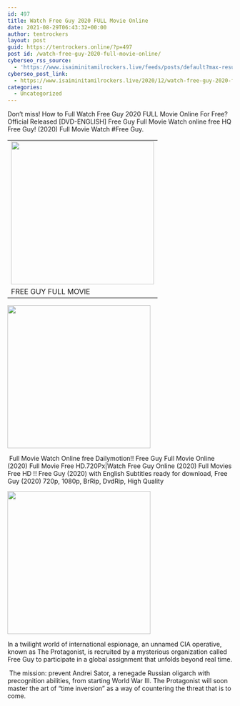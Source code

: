 ```yaml
---
id: 497
title: Watch Free Guy 2020 FULL Movie Online
date: 2021-08-29T06:43:32+00:00
author: tentrockers
layout: post
guid: https://tentrockers.online/?p=497
post id: /watch-free-guy-2020-full-movie-online/
cyberseo_rss_source:
  - 'https://www.isaiminitamilrockers.live/feeds/posts/default?max-results=150&start-index=151'
cyberseo_post_link:
  - https://www.isaiminitamilrockers.live/2020/12/watch-free-guy-2020-full-movie-online.html
categories:
  - Uncategorized
---
```

<meta content="Don't miss! How to Full Watch Free Guy 2020 FULL Movie Online For Free? Official Released [DVD-ENGLISH] Free Guy Full Movie Watch online..." name="twitter:description" />

  


<center>
</center>

Don&#8217;t miss! How to Full Watch Free Guy 2020 FULL Movie Online For Free? Official Released [DVD-ENGLISH] Free Guy Full Movie Watch online free HQ Free Guy! (2020) Full Movie Watch #Free Guy.<ins data-width="0" data-height="0" class="e5a72b1a3f3" data-domain="//aaaaaco.com" data-affquery="/1a8e9d659a/5a72b1a3f3/?placementName=default"></ins>

<table align="center" cellpadding="0" cellspacing="0" class="tr-caption-container">
  <tr>
    <td>
      <a href="https://1.bp.blogspot.com/-yRkWdchV0YI/X82eFJDuplI/AAAAAAAAABA/AQGVX0H05TcFSwOCf9vGlVLkQt3XmMN_QCLcBGAsYHQ/s1359/Free-Guy-full%2Bmovie.jpg" imageanchor="1"><img border="0" data-original-height="1359" data-original-width="1000" height="320" src="https://1.bp.blogspot.com/-yRkWdchV0YI/X82eFJDuplI/AAAAAAAAABA/AQGVX0H05TcFSwOCf9vGlVLkQt3XmMN_QCLcBGAsYHQ/s320/Free-Guy-full%2Bmovie.jpg" /></a>
    </td>
  </tr>
  
  <tr>
    <td class="tr-caption">
      FREE GUY FULL MOVIE
    </td>
  </tr>
</table>



<div class="separator">
  <a href="https://aaaaaco.com/b7e8e06d99/3663e99ffe/?placementName=default" imageanchor="1" target="_blank" rel="noopener"><img border="0" data-original-height="166" data-original-width="800" src="https://1.bp.blogspot.com/-AhTrVL-3-7k/X82eR3HstRI/AAAAAAAAABE/sQCn7-hD5UYeuh9zAh7DybmuAuwd0Q4bACLcBGAsYHQ/s320/unnamed.gif" width="320" /></a>
</div>

&nbsp;Full Movie Watch Online free Dailymotion!! Free Guy Full Movie Online (2020) Full Movie Free HD.720Px|Watch Free Guy Online (2020) Full Movies Free HD !! Free Guy (2020) with English Subtitles ready for download, Free Guy (2020) 720p, 1080p, BrRip, DvdRip, High Quality<ins data-width="0" data-height="0" class="e5a72b1a3f3" data-domain="//aaaaaco.com" data-affquery="/1a8e9d659a/5a72b1a3f3/?placementName=default"></ins>

<div class="separator">
  <a href="https://aaaaaco.com/b7e8e06d99/3663e99ffe/?placementName=default" imageanchor="1" target="_blank" rel="noopener"><img border="0" data-original-height="166" data-original-width="800" src="https://1.bp.blogspot.com/-g7ubYCEwe9g/X82ea9Va5cI/AAAAAAAAABM/Wg1I-cgp7l8tJ0QLYyIc6GFc-4RUfVbIACLcBGAsYHQ/s320/unnamed.gif" width="320" /></a>
</div>

In a twilight world of international espionage, an unnamed CIA operative, known as The Protagonist, is recruited by a mysterious organization called Free Guy to participate in a global assignment that unfolds beyond real time.<ins data-width="0" data-height="0" class="e5a72b1a3f3" data-domain="//aaaaaco.com" data-affquery="/1a8e9d659a/5a72b1a3f3/?placementName=default"></ins>

&nbsp;The mission: prevent Andrei Sator, a renegade Russian oligarch with precognition abilities, from starting World War III. The Protagonist will soon master the art of &#8220;time inversion&#8221; as a way of countering the threat that is to come.

<center>
</center>